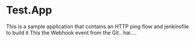 # Test.App
This is a sample application that contains an HTTP ping flow and jenkinsfile to build it
This the Webhook event from the Git..
hai....
